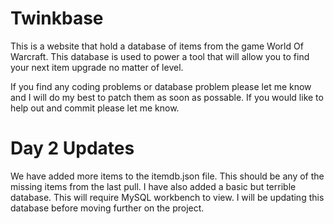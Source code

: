 Twinkbase
=========

This is a website that hold a database of items from the game World Of Warcraft. This database is used to power a tool that will allow you to find your next item upgrade no matter of level.


If you find any coding problems or database problem please let me know and I will do my best to patch them as soon as possable. If you would like to help out and commit please let me know.


Day 2 Updates
=============

We have added more items to the itemdb.json file. This should be any of the missing items from the last pull. I have also added a basic but terrible database. This will require MySQL workbench to view. I will be updating this database before moving further on the project.
